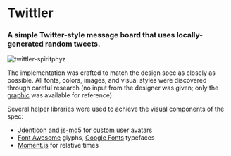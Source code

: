 # Twittler

### A simple Twitter-style message board that uses locally-generated random tweets.
![twittler-spiritphyz](https://cloud.githubusercontent.com/assets/7908723/18156160/0c898122-6fc9-11e6-857d-589adce1f223.gif)

The implementation was crafted to match the design spec as closely as possible. All fonts, colors, images, and visual styles were discovered through careful research (no input from the designer was given; only the [graphic](https://raw.githubusercontent.com/spiritphyz/2016-09-twittler/master/design-spec/design-spec.png?token=AHitc_8XhpEk6GotHryvjfR8HNLitAbVks5X0O2hwA%3D%3D) was available for reference).

Several helper libraries were used to achieve the visual components of the spec:
 * [Jdenticon](https://github.com/dmester/jdenticon) and [js-md5](https://github.com/emn178/js-md5) for custom user avatars
 * [Font Awesome](https://github.com/FortAwesome/Font-Awesome) glyphs, [Google Fonts](https://fonts.google.com/) typefaces
 * [Moment.js](https://github.com/moment/moment) for relative times